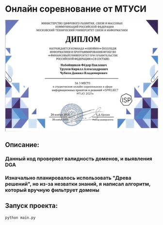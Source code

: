 # Онлайн соревнование от МТУСИ
![](Диплом.jpg)
## Описание:
### Данный код проверяет валидность доменов, и выявления DGA
### Изначально планировалось использовать "Древа решений", но из-за незватки знаний, я написал алгоритм, который вручную фильтрует домены
## Запуск проекта:
```
python main.py
```

